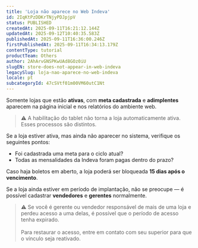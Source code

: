```yaml
---
title: 'Loja não aparece no Web Indeva'
id: 2IqKtPzDDKrTNjyPDJpjpV
status: PUBLISHED
createdAt: 2025-09-11T16:21:12.144Z
updatedAt: 2025-09-12T10:40:35.583Z
publishedAt: 2025-09-11T16:36:00.246Z
firstPublishedAt: 2025-09-11T16:34:13.179Z
contentType: tutorial
productTeam: Others
author: 2AhArvGNSPKwUAd8GOz0iU
slugEN: store-does-not-appear-in-web-indeva
legacySlug: loja-nao-aparece-no-web-indeva
locale: pt
subcategoryId: 47cSVtf01m00VM60utC1Nt
---
```


Somente lojas que estão **ativas**, com **meta cadastrada** e **adimplentes** aparecem na página inicial e nos relatórios do ambiente web.

> ⚠️ A habilitação do tablet não torna a loja automaticamente ativa. Esses processos são distintos.

Se a loja estiver ativa, mas ainda não aparecer no sistema, verifique os seguintes pontos:

- Foi cadastrada uma meta para o ciclo atual?
- Todas as mensalidades da Indeva foram pagas dentro do prazo?

Caso haja boletos em aberto, a loja poderá ser bloqueada **15 dias após o vencimento**.

Se a loja ainda estiver em período de implantação, não se preocupe — é possível cadastrar **vendedores** e **gerentes** normalmente.

> ⚠️ Se você é gerente ou vendedor responsável de mais de uma loja e perdeu acesso a uma delas, é possível que o período de acesso tenha expirado.<br><br> Para restaurar o acesso, entre em contato com seu superior para que o vínculo seja reativado.

